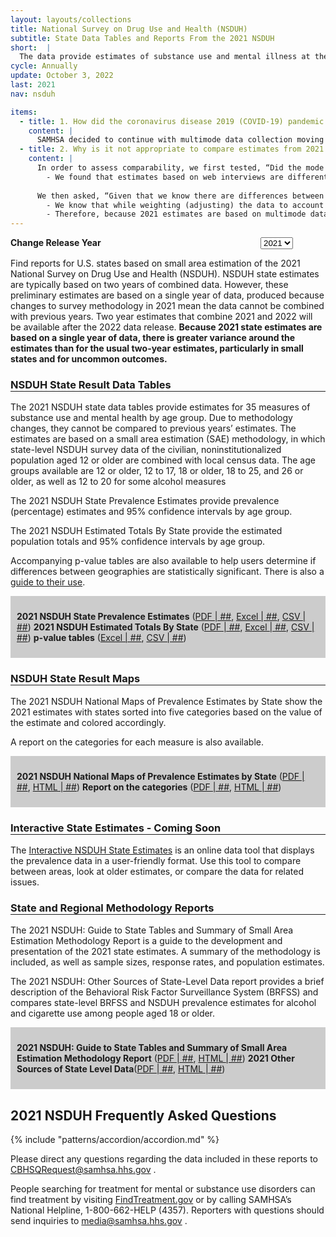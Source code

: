 ```yaml
---
layout: layouts/collections
title: National Survey on Drug Use and Health (NSDUH)
subtitle: State Data Tables and Reports From the 2021 NSDUH
short:  |
  The data provide estimates of substance use and mental illness at the national, state, and substate levels. NSDUH data also help to identify the extent of substance use and mental illness among different subgroups, estimate trends over time, and determine the need for treatment services.
cycle: Annually
update: October 3, 2022
last: 2021
nav: nsduh

items:
  - title: 1. How did the coronavirus disease 2019 (COVID-19) pandemic continue to affect data collection for the 2021 NSDUH?
    content: |
      SAMHSA decided to continue with multimode data collection moving forward, meaning that the 2021 NSDUH is based on both in-person and web interviews. In-person data collection remained limited to areas with low COVID-19 infection rates. As COVID-19 infection rates dropped in most areas of the country over the course of the year, the proportion of web interviews decreased. More than three quarters of interviews in Quarter 1 were completed via the web (76.6 percent). By Quarter 4, fewer than half of the interviews (41.5 percent) were completed that way. Altogether, 54.6 percent of the 2021 interviews were completed via the web.
  - title: 2. Why is it not appropriate to compare estimates from 2021 with estimates from 2019 and earlier years?
    content: |
      In order to assess comparability, we first tested, “Did the mode of data collection (i.e. whether a respondent completed the survey on the web or in-person) influence the estimates?” In other words, “Were there differences between responses from the two modes of collection, and were those differences significant enough to affect whether or not the data from each mode was comparable?”
        - We found that estimates based on web interviews are different from estimates based on in-person interviews. First, we found that the demographics of each mode differed significantly. That is to say, the composition of the people answering by web differed from the composition of the people answering in-person (i.e. by gender, race, education, etc.). Secondly, in addition to demographic differences, we also found that in-person respondents were more likely to be users of certain substances and were more likely to have experienced mental health issues. These differences are often called a mode effect because the differences are observed between the two modes of data collection.
      
      We then asked, “Given that we know there are differences between modes of data collection which make them incomparable, can we use demographics to weight the data in such a way that they ARE comparable?” In other words, “Can we make both groups of respondents similar enough in demographic composition to control for the differences in mode that we observe, and therefore allow us to compare estimates between the two modes?”
        - We know that while weighting (adjusting) the data to account for the differing demographics between respondents who responded via the web and in person helps to lessen the mode effect impact, it doesn’t completely eliminate the effect enough so that we can fairly compare the two modes statistically. Because of this, estimates based on both web and in-person interviews are not comparable to estimates based on either mode alone.
        - Therefore, because 2021 estimates are based on multimode data collection and estimates from 2019 or earlier are based on in-person data collection alone, 2021 estimates are not comparable with estimates from 2019 or earlier. Estimates of change from 2019 or earlier to 2021 would be too greatly influenced by the mode effect.
---
```

<style>
  .usa-form {
    display: flex;
  }
  .usa-label {
    width: 400px;
    font-weight: 700;
  }
  .jump-menu li{
    display: inline;
  }
  .jump-menu li:not(:last-child):not(:first-child):after {
    content:' |';
  }
  
  @media screen and (min-width: 1200px){
    .flex {
      display: flex;
    }
    .article {
      width: 70%;
      padding-right: 20px;
    }
  }
  .files {
    background-color: #cccccc;
    padding: 10px;
  }
   i {
    font-size: 14px;
    vertical-align:super; 
  }
  h3 {
    border-bottom: 1px solid #1e1e1e;
  }
</style>
<form class="usa-form">
  <label class="usa-label" for="options">Change Release Year</label>
  <select class="usa-select" name="options" id="options">
    <option value>2021</option>
    <option value="value1">2020</option>
    <option value="value2">2019</option>
    <option value="value3">2018</option>
  </select>
</form>

Find reports for U.S. states based on small area estimation of the 2021 National Survey on Drug Use and Health (NSDUH). NSDUH state estimates are typically based on two years of combined data. However, these preliminary estimates are based on a single year of data, produced because changes to survey methodology in 2021 mean the data cannot be combined with previous years. Two year estimates that combine 2021 and 2022 will be available after the 2022 data release. **Because 2021 state estimates are based on a single year of data, there is greater variance around the estimates than for the usual two-year estimates, particularly in small states and for uncommon outcomes.**

### NSDUH State Result Data Tables
The 2021 NSDUH state data tables provide estimates for 35 measures of substance use and mental health by age group. Due to methodology changes, they cannot be compared to previous years’ estimates. The estimates are based on a small area estimation (SAE) methodology, in which state-level NSDUH survey data of the civilian, noninstitutionalized population aged 12 or older are combined with local census data. The age groups available are 12 or older, 12 to 17, 18 or older, 18 to 25, and 26 or older, as well as 12 to 20 for some alcohol measures

The 2021 NSDUH State Prevalence Estimates provide prevalence (percentage) estimates and 95% confidence intervals by age group.

The 2021 NSDUH Estimated Totals By State provide the estimated population totals and 95% confidence intervals by age group.

Accompanying p-value tables are also available to help users determine if differences between geographies are statistically significant. There is also a [guide to their use](/).

<div class="files">

**2021 NSDUH State Prevalence Estimates** ([PDF | ##](/), [Excel | ##](/), [CSV | ##](/)) 
**2021 NSDUH Estimated Totals By State** ([PDF | ##](/), [Excel | ##](/), [CSV | ##](/)) 
 **p-value tables**  ([Excel | ##](/), [CSV | ##](/)) 
</div>

### NSDUH State Result Maps
The 2021 NSDUH National Maps of Prevalence Estimates by State show the 2021 estimates with states sorted into five categories based on the value of the estimate and colored accordingly.

A report on the categories for each measure is also available.

<div class="files">

**2021 NSDUH National Maps of Prevalence Estimates by State** ([PDF | ##](/), [HTML | ##](/)) 
**Report on the categories** ([PDF | ##](/), [HTML | ##](/)) 
</div>

### Interactive State Estimates - Coming Soon
The [Interactive NSDUH State Estimates](/) is an online data tool that displays the prevalence data in a user-friendly format. Use this tool to compare between areas, look at older estimates, or compare the data for related issues.

### State and Regional Methodology Reports
The 2021 NSDUH: Guide to State Tables and Summary of Small Area Estimation Methodology Report is a guide to the development and presentation of the 2021 state estimates. A summary of the methodology is included, as well as sample sizes, response rates, and population estimates.

The 2021 NSDUH: Other Sources of State-Level Data report provides a brief description of the Behavioral Risk Factor Surveillance System (BRFSS) and compares state-level BRFSS and NSDUH prevalence estimates for alcohol and cigarette use among people aged 18 or older.

<div class="files">

**2021 NSDUH: Guide to State Tables and Summary of Small Area Estimation Methodology Report** ([PDF | ##](/), [HTML | ##](/))
**2021 Other Sources of State Level Data**([PDF | ##](/), [HTML | ##](/))
</div>

## 2021 NSDUH Frequently Asked Questions
{% include "patterns/accordion/accordion.md" %}

Please direct any questions regarding the data included in these reports to [CBHSQRequest@samhsa.hhs.gov](/) <i class="fa-light fa-envelope"></i>.

People searching for treatment for mental or substance use disorders can find treatment by visiting [FindTreatment.gov](/) <i class="fa-regular fa-arrow-up-right-from-square"></i> or by calling SAMHSA’s National Helpline, 1-800-662-HELP (4357). Reporters with questions should send inquiries to [media@samhsa.hhs.gov](/) <i class="fa-light fa-envelope"></i>.